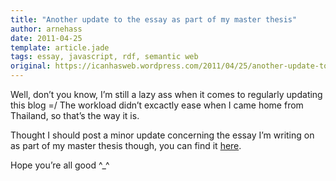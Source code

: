```yaml
---
title: "Another update to the essay as part of my master thesis"
author: arnehass
date: 2011-04-25
template: article.jade
tags: essay, javascript, rdf, semantic web
original: https://icanhasweb.wordpress.com/2011/04/25/another-update-to-the-essay-as-part-of-my-master-thesis/
---
```


<p>Well, don’t you know, I’m still a lazy ass when it comes to regularly updating this blog =/ The workload didn’t excactly ease when I came home from Thailand, so that’s the way it is.</p>
<p>Thought I should post a minor update concerning the essay I’m writing on as part of my master thesis though, you can find it <a href="http://folk.uio.no/arnehass/master/essay.pdf">here</a>.</p>
<p>Hope you’re all good ^_^</p>

